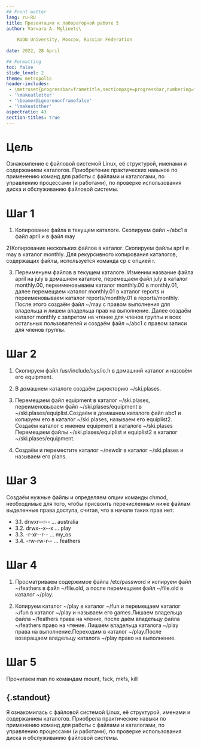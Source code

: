 ```yaml
---
## Front matter
lang: ru-RU
title: Презентация к лабораторной работе 5
author: Varvara A. Mglinets\
	
	RUDN University, Moscow, Russian Federation
	
date: 2022, 28 April 

## Formatting
toc: false
slide_level: 2
theme: metropolis
header-includes: 
 - \metroset{progressbar=frametitle,sectionpage=progressbar,numbering=fraction}
 - '\makeatletter'
 - '\beamer@ignorenonframefalse'
 - '\makeatother'
aspectratio: 43
section-titles: true
---
```


# Цель

Ознакомление с файловой системой Linux, её структурой, именами и содержанием
каталогов. Приобретение практических навыков по применению команд для работы
с файлами и каталогами, по управлению процессами (и работами), по проверке использования диска и обслуживанию файловой системы.

# Шаг 1


1) Копирование файла в текущем каталоге. Скопируем файл ~/abc1 в файл april и в файл may

2)Копирование нескольких файлов в каталог. Скопируем файлы april и may в каталог monthly. Для рекурсивного копирования каталогов, содержащих файлы, используется команда cp с опцией r.

3) Переименуем файлов в текущем каталоге. Изменим название файла april на july в домашнем каталоге, перемещаем файл july в каталог monthly.00,  переименовываем каталог monthly.00 в monthly.01, далее перемещаем каталог monthly.01 в каталог reports и переименовываем каталог
reports/monthly.01 в reports/monthly. После этого создаём файл ~/may с правом выполнения для владельца и лишем владельца прав на выполнение. Далее создаём каталог monthly с запретом на чтение для членов группы и всех остальных пользователей и создаём файл ~/abc1 с правом записи для членов группы.

# Шаг 2

1) Скопируем файл /usr/include/sys/io.h в домашний каталог и назовём его
equipment.

2) В домашнем каталоге создаём директорию ~/ski.plases.

3) Перемещаем файл equipment в каталог ~/ski.plases, переименовываем файл ~/ski.plases/equipment в ~/ski.plases/equiplist.Создаём в домашнем каталоге файл abc1 и копируем его в каталог ~/ski.plases, называем его equiplist2. Создаём каталог с именем equipment в каталоге ~/ski.plases
Перемещаем файлы ~/ski.plases/equiplist и equiplist2 в каталог
~/ski.plases/equipment.

4) Создаём и переместите каталог ~/newdir в каталог ~/ski.plases и называем его plans.

# Шаг 3

Создаём нужные файлы и определяем опции команды chmod, необходимые для того, чтобы присвоить перечисленным ниже файлам выделенные права доступа, считая, что в начале таких прав нет:

- 3.1. drwxr--r-- ... australia
- 3.2. drwx--x--x ... play
- 3.3. -r-xr--r-- ... my_os
- 3.4. -rw-rw-r-- ... feathers


# Шаг 4

1) Просматриваем содержимое файла /etc/password и копируем файл ~/feathers в файл ~/file.old, а после перемещаем файл ~/file.old в каталог ~/play.

2) Копируем каталог ~/play в каталог ~/fun и перемещаем каталог ~/fun в каталог ~/play и называем его games.Лишаем владельца файла ~/feathers права на чтение, после даём владельцу файла ~/feathers право на чтение.
Лишаем владельца каталога ~/play права на выполнение.Переходим в каталог ~/play.После возвращаем владельцу каталога ~/play право на выполнение.

# Шаг 5

Прочитаем man по командам mount, fsck, mkfs, kill 

## {.standout}

Я ознакомилась с файловой системой Linux, её структурой, именами и содержанием каталогов. Приобрела практические навыки по применению команд для работы с файлами и каталогами, по управлению процессами (и работами), по проверке использования диска и обслуживанию файловой системы.

